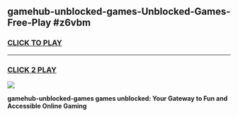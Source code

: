 
## gamehub-unblocked-games-Unblocked-Games-Free-Play #z6vbm
<h3>
<a href="https://us.freeplayer.one?title=gamehub-unblocked-games&ref=9M">CLICK TO PLAY</a></h3>
<hr>

<h3>
<a href="https://us.freeplayer.one?title=gamehub-unblocked-games&ref=9M">CLICK 2 PLAY</a>
  
</h3>

<a href="https://us.freeplayer.one?title=gamehub-unblocked-games&ref=9M"><img src="https://clearcache.store/games.png"></a>


**gamehub-unblocked-games games unblocked: Your Gateway to Fun and Accessible Online Gaming**
